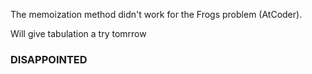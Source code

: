 The memoization method didn't work for the Frogs problem (AtCoder).
  
Will give tabulation a try tomrrow  

### DISAPPOINTED
